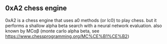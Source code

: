 ## 0xA2 chess engine ##

0xA2 is a chess engine that uses a0 methods (or lc0) to play chess. but it performs a shallow alpha beta search with a neural network evaluation.
also known by MCαβ (monte carlo alpha beta, see https://www.chessprogramming.org/MC%CE%B1%CE%B2)
